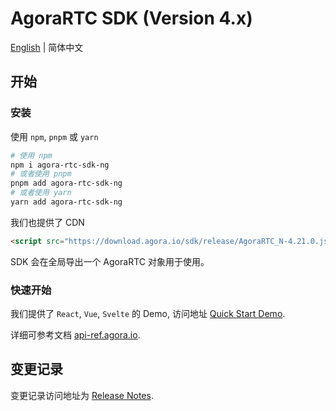 # AgoraRTC SDK (Version 4.x)

[English](./README.md) | 简体中文

## 开始

### 安装

使用 `npm`, `pnpm` 或 `yarn`

```bash
# 使用 npm
npm i agora-rtc-sdk-ng
# 或者使用 pnpm
pnpm add agora-rtc-sdk-ng
# 或者使用 yarn
yarn add agora-rtc-sdk-ng
```

我们也提供了 CDN

```html
<script src="https://download.agora.io/sdk/release/AgoraRTC_N-4.21.0.js"></script>
```

SDK 会在全局导出一个 AgoraRTC 对象用于使用。

### 快速开始

我们提供了 `React`, `Vue`, `Svelte` 的 Demo, 访问地址 [Quick Start Demo](https://github.com/AgoraIO/agora-rtc-web/blob/main/projects).

详细可参考文档 [api-ref.agora.io](https://doc.shengwang.cn/api-ref/rtc/javascript/overview).

## 变更记录

变更记录访问地址为 [Release Notes](https://doc.shengwang.cn/doc/rtc/javascript/overview/release-notes).
